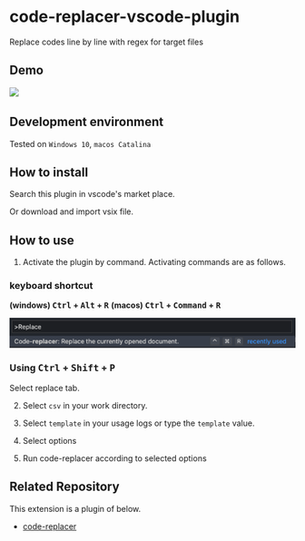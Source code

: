 # code-replacer-vscode-plugin

Replace codes line by line with regex for target files

## Demo

<img src="./image/demo.gif" />

## Development environment

Tested on `Windows 10`, `macos Catalina`

## How to install

Search this plugin in vscode's market place.

Or download and import vsix file.

## How to use

1. Activate the plugin by command. Activating commands are as follows.

### keyboard shortcut

**(windows) <kbd>Ctrl</kbd> + <kbd>Alt</kbd> + <kbd>R</kbd>**
**(macos) <kbd>Ctrl</kbd> + <kbd>Command</kbd> + <kbd>R</kbd>**

<img src="./image/ctrlshiftp.png" />

### Using <kbd>Ctrl</kbd> + <kbd>Shift</kbd> + <kbd>P</kbd>

Select replace tab.

2. Select `csv` in your work directory. 

3. Select `template` in your usage logs or type the `template` value.

4. Select options

5. Run code-replacer according to selected options

## Related Repository

This extension is a plugin of below.

* [code-replacer](https://github.com/jopemachine/code-replacer)



